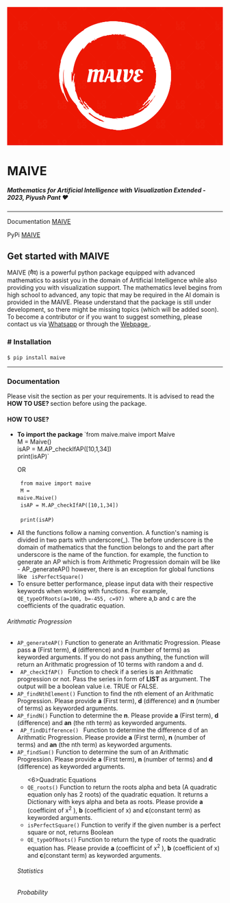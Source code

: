 <img src = "/assets/pictures/MAIVE%20LOGO.png">

# MAIVE

##### Mathematics for Artificial Intelligence with Visualization Extended - 2023, Piyush Pant :heart:

<hr>

Documentation <a target="_blank" rel="noopener" href="https://piyushwithpant.github.io/MAIVE/" title="MAIVE webpage" >MAIVE</a>

PyPi <a target="_blank" rel="noopener" href="https://pypi.org/project/MAIVE/" title="PYPI Maive" >MAIVE</a>

## Get started with MAIVE

MAIVE (मैव) is a powerful python package equipped with advanced mathematics to assist you in the domain of Artificial Intelligence while also providing you with visualization support. The mathematics level begins from high school to advanced, any topic that may be required in the AI domain is provided in the MAIVE. Please understand that the package is still under development, so there might be missing topics (which will be added soon). To become a contributor or if you want to suggest something, please contact us via
<a target="_blank" rel="noopener" href="https://wa.me/919145728659" title="Whatsapp | Piyush Pant" >Whatsapp</a>
or through the
<a href="https://piyushwithpant.github.io/" target="_blank" rel="noopener" title="Webpage | Piyush Pant" >Webpage </a>.

### # Installation

`$ pip install maive`

<hr>

### Documentation

Please visit the section as per your requirements. It is advised to
read the <b> HOW TO USE? </b> section before using the package.

#### HOW TO USE?

<ul>
  <li>
    <b> To import the package </b>
`from maive.maive import Maive <br />M = Maive()<br />isAP = M.AP_checkIfAP([10,1,34])<br />print(isAP)`

OR

<code > from maive import maive </code>
<br />
<code > M = maive.Maive() </code>
<br />
<code > isAP = M.AP_checkIfAP([10,1,34]) </code>
<br />
<code > print(isAP) </code>

  </li>
  <li>
 All the functions follow a naming convention. A function's naming is divided in two parts with underscore(_). The before underscore is the domain of mathematics that the function belongs to and the part after underscore is the name of the function. for example, the function to generate an AP which is from Arithmetic Progression domain will be like - <code?>AP_generateAP()</code>
however, there is an exception for global functions like
<code> isPerfectSquare() </code>

  </li>
  <li>
 To ensure better performance, please input data with their respective keywords when working with functions. For example, <code> QE_typeOfRoots(a=100, b=-455, c=97) </code> where a,b and c are the coefficients of the quadratic equation.
  </li>
</ul>

<h6>Arithmatic Progression</h6>

<ul class="list-group list-group-flush">
  <li >
    <code>AP_generateAP()</code>
 Function to generate an Arithmatic Progression. Please pass <b>a</b> (First term), <b>d</b> (difference) and <b>n</b> (number of terms) as keyworded arguments. If you do not pass anything, the function will return an Arithmatic progression of 10 terms with random a and d.

  </li>

<li >
  <code> AP_checkIfAP() </code>
    Function to check if a series is an Arithmatic
    progression or not. Pass the series in form of
    <b>LIST</b> as argument. The output will be a boolean
    value i.e. TRUE or FALSE.
</li>
<li >
  <code>AP_findNthElement()</code>
    Function to find the nth element of an Arithmatic
    Progression. Please provide <b>a</b> (First term),
    <b>d</b> (difference) and <b>n</b> (number of terms) as
    keyworded arguments.
</li>
<li >
  <code>AP_findN()</code>
    Function to determine the <b>n</b>. Please provide
    <b>a</b> (First term), <b>d</b> (difference) and
    <b>an</b> (the nth term) as keyworded arguments.
</li>
<li >
  <code> AP_findDifference() </code>
    Function to determine the difference d of an Arithmatic
    Progression. Please provide
    <b>a</b> (First term), <b>n</b> (number of terms) and
    <b>an</b> (the nth term) as keyworded arguments.
</li>
<li >
  <code>AP_findSum()</code>
    Function to determine the sum of an Arithmatic
    Progression. Please provide <b>a</b> (First term),
    <b>n</b> (number of terms) and <b>d</b> (difference) as
    keyworded arguments.
</li>
<ul>
<6>Quadratic Equations</h6>
<l class="list-group list-group-flush">
<li >
  <code>QE_roots()</code>
    Function to return the roots alpha and beta (A quadratic
    equation only has 2 roots) of the quadratic equation. It
    returns a Dictionary with keys alpha and beta as roots.
    Please provide <b>a</b> (coefficint of x<sup>2</sup> ),
    <b>b</b> (coefficient of x) and <b>c</b>(constant term)
    as keyworded arguments.
</li>
<li >
  <code>isPerfectSquare()</code>
    Function to verify if the given number is a perfect
    square or not, returns Boolean
</li>
<li >
  <code>QE_typeOfRoots()</code>
    Function to return the type of roots the quadratic
    equation has. Please provide <b>a</b> (coefficint of
    x<sup>2</sup> ), <b>b</b> (coefficient of x) and
    <b>c</b>(constant term) as keyworded arguments.
</li>
</ul>

<h6>Statistics</h6>

<h6>Probability</h6>
